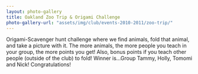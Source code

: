```yaml
---
layout: photo-gallery
title: Oakland Zoo Trip & Origami Challenge
photo-gallery-url: "assets/img/club/events-2010-2011/zoo-trip/"
---
```

Origami-Scavenger hunt challenge where we find animals, fold that animal, and take a picture with it. The more 
animals, the more people you teach in your group, the more points you get! Also, bonus points if you teach other people
(outside of the club) to fold! Winner is...Group Tammy, Holly, Tomomi and Nick! Congratulations! 
